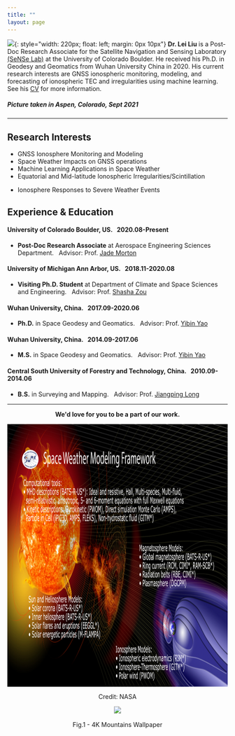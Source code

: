 ```yaml
---
title: ""
layout: page
---
```


![](/images/leiliu.png){: style="width: 220px; float: left; margin: 0px  10px"} 
**Dr. Lei Liu**
is a Post-Doc Research Associate for the Satellite Navigation and Sensing Laboratory [(SeNSe Lab)](http://gnssrange.com/) at the University of Colorado Boulder. He received his Ph.D. in Geodesy and Geomatics from Wuhan University China in 2020. His current research interests are GNSS ionospheric monitoring, modeling, and forecasting of ionospheric TEC and irregularities using machine learning. See his [CV](https://drive.google.com/file/d/1fmaxUvoSh9hu_4B8x-8H5Laq4L_ZIlft/view?usp=sharing) for more information.

<!-- Picture taken in Aspen, Colorado, Sept 2021 -->

##### Picture taken in Aspen, Colorado, Sept 2021

---

## Research Interests
- GNSS Ionosphere Monitoring and Modeling
- Space Weather Impacts on GNSS operations
- Machine Learning Applications in Space Weather
- Equatorial and Mid-latitude Ionospheric Irregularities/Scintillation
<!-- - Estimation of Topside Ionosphere TEC and DCB Using LEO Satellites Observation -->
- Ionosphere Responses to Severe Weather Events

## Experience & Education
#### University of Colorado Boulder, US. &nbsp; 2020.08-Present
- **Post-Doc Research Associate** at Aerospace Engineering Sciences Department. &nbsp; Advisor: Prof. [Jade Morton](https://www.colorado.edu/aerospace/jade-morton)

#### University of Michigan Ann Arbor, US. &nbsp; 2018.11-2020.08
- **Visiting Ph.D. Student** at Department of Climate and Space Sciences and Engineering. &nbsp; Advisor: Prof. [Shasha Zou](https://zou.engin.umich.edu/)

#### Wuhan University, China. &nbsp; 2017.09-2020.06
- **Ph.D.** in Space Geodesy and Geomatics. &nbsp; Advisor:  Prof. [Yibin Yao](http://ybyao.users.sgg.whu.edu.cn/)

#### Wuhan University, China. &nbsp; 2014.09-2017.06
- **M.S.** in Space Geodesy and Geomatics. &nbsp; Advisor:  Prof. [Yibin Yao](http://ybyao.users.sgg.whu.edu.cn/)

#### Central South University of Forestry and Technology, China. &nbsp; 2010.09-2014.06
- **B.S.** in Surveying and Mapping. &nbsp; Advisor:  Prof. [Jiangping Long](https://tmxy.csuft.edu.cn/szdw/fjslm/201804/t20180402_74362.html)

---

  <p align="center"><strong>We'd love for you to be a part of our work.</strong></p>
<!--   <p align="center"><strong><a href="participate">Participate in a study</a></strong>  
      |  <strong><a href="people#join-our-team">Join our lab</a></strong></p> -->

  <p align="center">
      <img src= "images/space-weather.png" width="1200" height="600" align="middle"/>
  </p>
  
  <p align="center">
  Credit: NASA
</p>
  
  
<p align = "center">
<img src = "https://c4.wallpaperflare.com/wallpaper/382/758/444/turkey-dreams-of-cappadocia-avanos-nevsehir-wallpaper-preview.jpg">
</p>
<p align = "center">
Fig.1 - 4K Mountains Wallpaper
</p>
  
  
  
  
